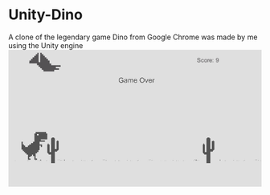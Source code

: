 # Unity-Dino
A clone of the legendary game Dino from Google Chrome was made by me using the Unity engine
![](Assets/Images/demoScrean.png)
